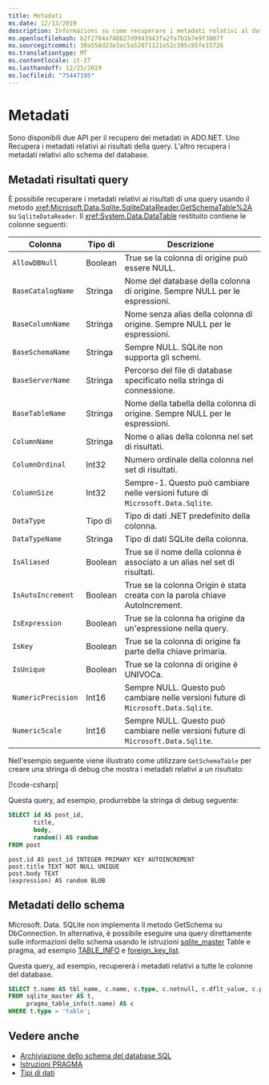 ```yaml
---
title: Metadati
ms.date: 12/13/2019
description: Informazioni su come recuperare i metadati relativi al database.
ms.openlocfilehash: b2f2704a748627d9943943fa2fa7b1b7e9f3007f
ms.sourcegitcommit: 30a558d23e3ac5a52071121a52c305c85fe15726
ms.translationtype: MT
ms.contentlocale: it-IT
ms.lasthandoff: 12/25/2019
ms.locfileid: "75447195"
---
```

# <a name="metadata"></a>Metadati

Sono disponibili due API per il recupero dei metadati in ADO.NET. Uno Recupera i metadati relativi ai risultati della query. L'altro recupera i metadati relativi allo schema del database.

## <a name="query-result-metadata"></a>Metadati risultati query

È possibile recuperare i metadati relativi ai risultati di una query usando il metodo <xref:Microsoft.Data.Sqlite.SqliteDataReader.GetSchemaTable%2A> su `SqliteDataReader`. Il <xref:System.Data.DataTable> restituito contiene le colonne seguenti:

| Colonna             | Tipo di    | Descrizione                                                               |
| ------------------ | ------- | ------------------------------------------------------------------------- |
| `AllowDBNull`      | Boolean | True se la colonna di origine può essere NULL.                                    |
| `BaseCatalogName`  | Stringa  | Nome del database della colonna di origine. Sempre NULL per le espressioni.    |
| `BaseColumnName`   | Stringa  | Nome senza alias della colonna di origine. Sempre NULL per le espressioni.    |
| `BaseSchemaName`   | Stringa  | Sempre NULL. SQLite non supporta gli schemi.                              |
| `BaseServerName`   | Stringa  | Percorso del file di database specificato nella stringa di connessione.         |
| `BaseTableName`    | Stringa  | Nome della tabella della colonna di origine. Sempre NULL per le espressioni.       |
| `ColumnName`       | Stringa  | Nome o alias della colonna nel set di risultati.                        |
| `ColumnOrdinal`    | Int32   | Numero ordinale della colonna nel set di risultati.                              |
| `ColumnSize`       | Int32   | Sempre-1. Questo può cambiare nelle versioni future di `Microsoft.Data.Sqlite`.   |
| `DataType`         | Tipo di    | Tipo di dati .NET predefinito della colonna.                                 |
| `DataTypeName`     | Stringa  | Tipo di dati SQLite della colonna.                                       |
| `IsAliased`        | Boolean | True se il nome della colonna è associato a un alias nel set di risultati.                     |
| `IsAutoIncrement`  | Boolean | True se la colonna Origin è stata creata con la parola chiave AutoIncrement.     |
| `IsExpression`     | Boolean | True se la colonna ha origine da un'espressione nella query.            |
| `IsKey`            | Boolean | True se la colonna di origine fa parte della chiave primaria.                     |
| `IsUnique`         | Boolean | True se la colonna di origine è UNIVOCa.                                      |
| `NumericPrecision` | Int16   | Sempre NULL. Questo può cambiare nelle versioni future di `Microsoft.Data.Sqlite`. |
| `NumericScale`     | Int16   | Sempre NULL. Questo può cambiare nelle versioni future di `Microsoft.Data.Sqlite`. |

Nell'esempio seguente viene illustrato come utilizzare `GetSchemaTable` per creare una stringa di debug che mostra i metadati relativi a un risultato:

[!code-csharp[](../../../../samples/snippets/standard/data/sqlite/ResultMetadataSample/Program.cs?name=snippet_ResultMetadata)]

Questa query, ad esempio, produrrebbe la stringa di debug seguente:

```sql
SELECT id AS post_id,
       title,
       body,
       random() AS random
FROM post
```

```output
post.id AS post_id INTEGER PRIMARY KEY AUTOINCREMENT
post.title TEXT NOT NULL UNIQUE
post.body TEXT
(expression) AS random BLOB
```

## <a name="schema-metadata"></a>Metadati dello schema

Microsoft. Data. SQLite non implementa il metodo GetSchema su DbConnection. In alternativa, è possibile eseguire una query direttamente sulle informazioni dello schema usando le istruzioni [sqlite_master](https://www.sqlite.org/fileformat.html#storage_of_the_sql_database_schema) Table e pragma, ad esempio [TABLE_INFO](https://www.sqlite.org/pragma.html#pragma_table_info) e [foreign_key_list](https://www.sqlite.org/pragma.html#pragma_foreign_key_list).

Questa query, ad esempio, recupererà i metadati relativi a tutte le colonne del database.

```sql
SELECT t.name AS tbl_name, c.name, c.type, c.notnull, c.dflt_value, c.pk
FROM sqlite_master AS t,
     pragma_table_info(t.name) AS c
WHERE t.type = 'table';
```

## <a name="see-also"></a>Vedere anche

* [Archiviazione dello schema del database SQL](https://www.sqlite.org/fileformat.html#storage_of_the_sql_database_schema)
* [Istruzioni PRAGMA](https://www.sqlite.org/pragma.html)
* [Tipi di dati](types.md)
